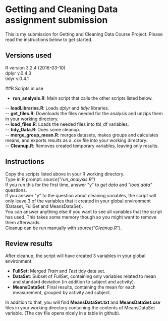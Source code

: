 # Getting and Cleaning Data assignment submission
This is my submission for Getting and Cleaning Data Course Project.
Please read the instructions below to get started.


## Versions used
R version 3.2.4 (2016-03-10)   
dplyr v.0.4.3    
tidyr v.0.4.1  

##R Scripts in use

- **run_analysis.R**: Main script that calls the other scripts listed below.  

-- **loadLibraries.R**: Loads *dplyr* and *tidyr* libraries.  
-- **get_files.R**: Downloads the files needed for the analysis and unzips them in your working directory.  
-- **load_files.R**: Loads the needed files into tbl_df variables.  
-- **tidy_Data.R**: Does some cleanup.  
-- **merge_group_mean.R**: merges datasets, makes groups and calculates means, and exports results as a .csv file into your working directory.  
-- **Cleanup.R**: Removes created temporary variables, leaving only results.  


## Instructions
Copy the scripts listed above in your R working directory.  
Type in R prompt: *source("run_analysis.R")*  
If you run this for the first time, answer "y" to *get data* and *"load data"* questions.  
If you answer "y" to the question about cleaning variables, the script will only leave 3 of the variables that it created in your global environment (Dataset, FullSet and MeansDataSet).  
You can answer anything else if you want to see all variables that the script has used. This takes some memory though so you might want to remove them afterwards.  
Cleanup can be run manually with *source("Cleanup.R")*.


## Review results
After cleanup, the script will have created 3 variables in your global environment:

* **FullSet**: Merged *Train* and *Test* tidy data set.  
* **DataSet**: Subset of FullSet, containing only variables related to mean and standard deviation (in addition to subject and activity).  
* **MeansDataSet**: Final results, containing the mean for each measurement, grouped by activity and subject.

In addition to that, you will find **MeansDataSet.txt** and  **MeansDataSet.csv** files in your working directory containing the contents of MeansDataSet variable. (The csv file opens nicely in a table in github).

